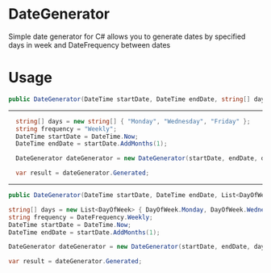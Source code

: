 # DateGenerator
Simple date generator for C#
allows you to generate dates by specified days in week and DateFrequency between dates

# Usage
```c#
public DateGenerator(DateTime startDate, DateTime endDate, string[] days, string frequency)
 ```
 ---
```c#
  string[] days = new string[] { "Monday", "Wednesday", "Friday" };
  string frequency = "Weekly";
  DateTime startDate = DateTime.Now;
  DateTime endDate = startDate.AddMonths(1);

  DateGenerator dateGenerator = new DateGenerator(startDate, endDate, days, frequency);

  var result = dateGenerator.Generated;
```
---
```c#
public DateGenerator(DateTime startDate, DateTime endDate, List<DayOfWeek> days, DateFrequency frequency)
 ```
  ```c#
  string[] days = new List<DayOfWeek> { DayOfWeek.Monday, DayOfWeek.Wednesday, DayOfWeek.Friday };
  string frequency = DateFrequency.Weekly;
  DateTime startDate = DateTime.Now;
  DateTime endDate = startDate.AddMonths(1);

  DateGenerator dateGenerator = new DateGenerator(startDate, endDate, days, frequency);

  var result = dateGenerator.Generated;
```
